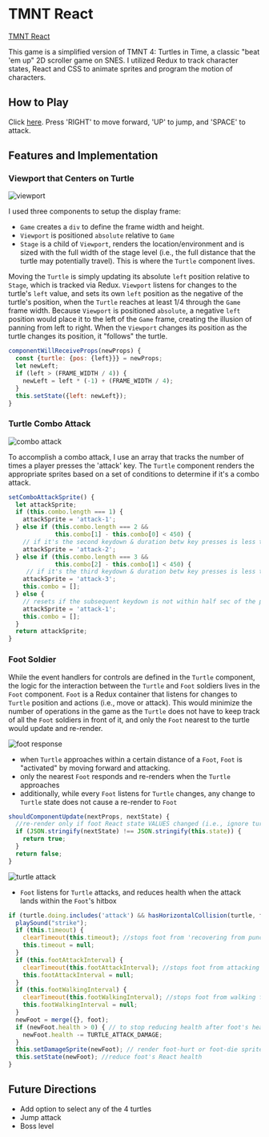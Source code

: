 # TMNT React

[TMNT React](https://suhanw.github.io/tmnt_react)

This game is a simplified version of TMNT 4: Turtles in Time, a classic "beat 'em up" 2D scroller game on SNES. I utilized Redux to track character states, React and CSS to animate sprites and program the motion of characters.

## How to Play
Click [here](https://suhanw.github.io/tmnt_react). Press 'RIGHT' to move forward, 'UP' to jump, and 'SPACE' to attack.

## Features and Implementation

### Viewport that Centers on Turtle
![viewport](docs/readme/viewport.gif)

I used three components to setup the display frame:

- `Game` creates a `div` to define the frame width and height.
- `Viewport` is positioned `absolute` relative to `Game`
- `Stage` is a child of `Viewport`, renders the location/environment and is sized with the full width of the stage level (i.e., the full distance that the turtle may potentially travel). This is where the `Turtle` component lives.

Moving the `Turtle` is simply updating its absolute `left` position relative to `Stage`, which is tracked via Redux. `Viewport` listens for changes to the turtle's `left` value, and sets its own `left` position as the negative of the turtle's position, when the `Turtle` reaches at least 1/4 through the `Game` frame width. Because `Viewport` is positioned `absolute`, a negative `left` position would place it to the left of the `Game` frame, creating the illusion of panning from left to right. When the `Viewport` changes its position as the turtle changes its position, it "follows" the turtle.

```JavaScript
componentWillReceiveProps(newProps) {
  const {turtle: {pos: {left}}} = newProps;
  let newLeft;
  if (left > (FRAME_WIDTH / 4)) {
    newLeft = left * (-1) + (FRAME_WIDTH / 4);
  }
  this.setState({left: newLeft});
}
```

### Turtle Combo Attack
![combo attack](docs/readme/combo-attack.gif)

To accomplish a combo attack, I use an array that tracks the number of times a player presses the 'attack' key. The `Turtle` component renders the appropriate sprites based on a set of conditions to determine if it's a combo attack.

```JavaScript
setComboAttackSprite() {
  let attackSprite;
  if (this.combo.length === 1) {
    attackSprite = 'attack-1';
  } else if (this.combo.length === 2 &&  
             this.combo[1] - this.combo[0] < 450) {
    // if it's the second keydown & duration betw key presses is less than half sec, render the second attack sprite
    attackSprite = 'attack-2';
  } else if (this.combo.length === 3 &&
             this.combo[2] - this.combo[1] < 450) {
     // if it's the third keydown & duration betw key presses is less than half sec, render the third attack sprite
    attackSprite = 'attack-3';
    this.combo = [];
  } else {
    // resets if the subsequent keydown is not within half sec of the prev keydown
    attackSprite = 'attack-1';
    this.combo = [];
  }
  return attackSprite;
}
```

### Foot Soldier

While the event handlers for controls are defined in the `Turtle` component, the logic for the interaction between the `Turtle` and `Foot` soldiers lives in the `Foot` component. `Foot` is a Redux container that listens for changes to `Turtle` position and actions (i.e., move or attack). This would minimize the number of operations in the game as the `Turtle` does not have to keep track of all the `Foot` soldiers in front of it, and only the `Foot` nearest to the turtle would update and re-render.

![foot response](docs/readme/foot-response.gif)
- when `Turtle` approaches within a certain distance of a `Foot`, `Foot` is "activated" by moving forward and attacking.
- only the nearest `Foot` responds and re-renders when the `Turtle` approaches
- additionally, while every `Foot` listens for `Turtle` changes, any change to `Turtle` state does not cause a re-render to `Foot`
```JavaScript
shouldComponentUpdate(nextProps, nextState) {
  //re-render only if foot React state VALUES changed (i.e., ignore turtle state changes)
  if (JSON.stringify(nextState) !== JSON.stringify(this.state)) {
    return true;
  }
  return false;
}
```

![turtle attack](docs/readme/turtle-attack.gif)
- `Foot` listens for `Turtle` attacks, and reduces health when the attack lands within the `Foot`'s hitbox
```JavaScript
if (turtle.doing.includes('attack') && hasHorizontalCollision(turtle, foot)) {
  playSound("strike");
  if (this.timeout) {
    clearTimeout(this.timeout); //stops foot from 'recovering from punch'
    this.timeout = null;
  }
  if (this.footAttackInterval) {
    clearTimeout(this.footAttackInterval); //stops foot from attacking
    this.footAttackInterval = null;
  }
  if (this.footWalkingInterval) {
    clearTimeout(this.footWalkingInterval); //stops foot from walking forward
    this.footWalkingInterval = null;
  }
  newFoot = merge({}, foot);
  if (newFoot.health > 0) { // to stop reducing health after foot's health is negative
    newFoot.health -= TURTLE_ATTACK_DAMAGE;
  }
  this.setDamageSprite(newFoot); // render foot-hurt or foot-die sprite
  this.setState(newFoot); //reduce foot's React health
}
```

## Future Directions
- Add option to select any of the 4 turtles
- Jump attack
- Boss level
